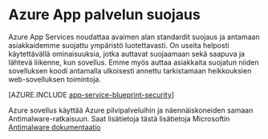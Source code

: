 <properties
    pageTitle="Azure App palvelun suojaus"
    description="Tietoja suojatun Web, Mobile, API ja logiikka sovellusten Azure sovelluksen-palvelussa."
    services="app-service"
    documentationCenter=""
    authors="naziml"
    manager="yochayk"
    editor="wpickett"/>

<tags
    ms.service="app-service"
    ms.workload="web"
    ms.tgt_pltfrm="na"
    ms.devlang="na"
    ms.topic="article"
    ms.date="08/16/2015"
    ms.author="naziml"/>

# <a name="azure-app-service-security"></a>Azure App palvelun suojaus

Azure App Services noudattaa avaimen alan standardit suojaus ja antamaan asiakkaidemme suojattu ympäristö luotettavasti. On useita helposti käytettävällä ominaisuuksia, jotka auttavat suojaamaan sekä saapuva ja lähtevä liikenne, kun sovellus. Emme myös auttaa asiakkaita suojatun niiden sovelluksen koodi antamalla ulkoisesti annettu tarkistamaan heikkouksien web-sovelluksen toimintoja.

[AZURE.INCLUDE [app-service-blueprint-security](../../includes/app-service-blueprint-security.md)]

Azure sovellus käyttää Azure pilvipalveluihin ja näennäiskoneiden samaan Antimalware-ratkaisuun. Saat lisätietoja tästä lisätietoja Microsoftin [Antimalware dokumentaatio](../security/azure-security-antimalware.md) 
